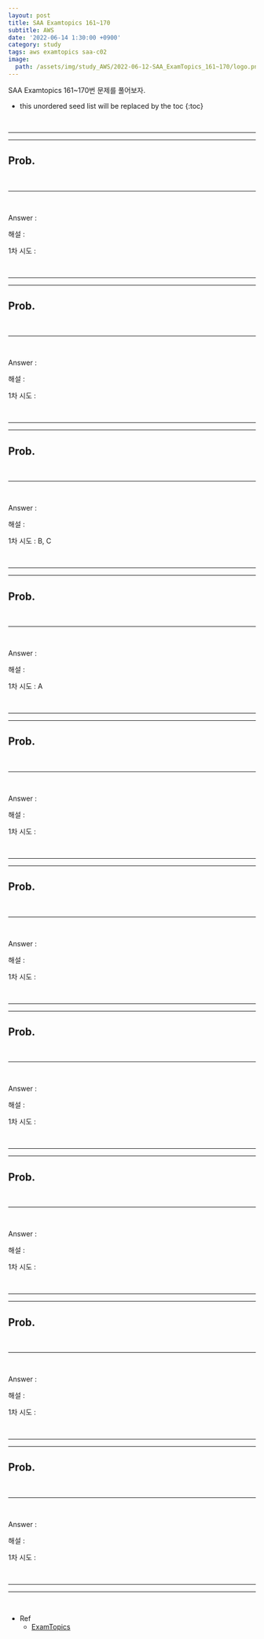 ```yaml
---
layout: post
title: SAA Examtopics 161~170
subtitle: AWS
date: '2022-06-14 1:30:00 +0900'
category: study
tags: aws examtopics saa-c02
image:
  path: /assets/img/study_AWS/2022-06-12-SAA_ExamTopics_161~170/logo.png
---
```


SAA Examtopics 161~170번 문제를 풀어보자.

<!--more-->

* this unordered seed list will be replaced by the toc
{:toc}

<br>
<hr/>
<hr/>

## Prob. 


<br>
<hr/>
<br>

Answer : 

해설 : 


1차 시도 : 

<br>
<hr/>
<hr/>

## Prob. 


<br>
<hr/>
<br>

Answer : 

해설 : 


1차 시도 : 

<br>
<hr/>
<hr/>

## Prob. 


<br>
<hr/>
<br>

Answer :

해설 : 


1차 시도 : B, C

<br>
<hr/>
<hr/>

## Prob. 


<br>
<hr/>
<br>

Answer : 

해설 : 


1차 시도 : A

<br>
<hr/>
<hr/>

## Prob. 


<br>
<hr/>
<br>

Answer : 

해설 : 


1차 시도 : 

<br>
<hr/>
<hr/>

## Prob. 



<br>
<hr/>
<br>

Answer : 

해설 : 

1차 시도 : 

<br>
<hr/>
<hr/>

## Prob. 



<br>
<hr/>
<br>

Answer : 

해설 : 

1차 시도 : 

<br>
<hr/>
<hr/>

## Prob. 



<br>
<hr/>
<br>

Answer : 

해설 : 

1차 시도 : 

<br>
<hr/>
<hr/>

## Prob. 



<br>
<hr/>
<br>

Answer : 

해설 : 

1차 시도 : 

<br>
<hr/>
<hr/>

## Prob. 



<br>
<hr/>
<br>

Answer : 

해설 : 

1차 시도 : 

<br>
<hr/>
<hr/>
<br>

* Ref
  - [ExamTopics](https://www.examtopics.com/exams/amazon/aws-certified-solutions-architect-associate-saa-c02/view/17)